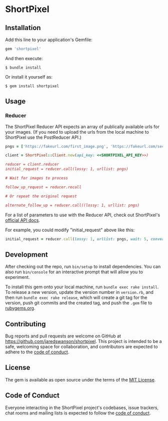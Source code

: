 # ShortPixel

## Installation

Add this line to your application's Gemfile:

```ruby
gem 'shortpixel'
```

And then execute:

    $ bundle install

Or install it yourself as:

    $ gem install shortpixel

## Usage
### Reducer
The ShortPixel Reducer API expects an array of publically available urls for your images. (If you need to upload the urls from the local machine to ShortPixel use the PostReducer API.)

```ruby
pngs = ['https://fakeurl.com/first_image.png', 'https://fakeurl.com/second_image.png']

client = ShortPixel::Client.new(api_key: <<SHORTPIXEL_API_KEY>>)

reducer = client.reducer
initial_request = reducer.call(lossy: 1, urllist: pngs)

# Wait for images to process

follow_up_request = reducer.recall

# Or repeat the original request

alternate_follow_up = reducer.call((lossy: 1, urllist: pngs)
```

For a list of parameters to use with the Reducer API, check out ShortPixel's [official API docs](https://shortpixel.com/api-docs).

For example, you could modify "initial_request" above like this:

```ruby
initial_request = reducer.call(lossy: 1, urllist: pngs, wait: 5, convertto: '+webp')
```

## Development

After checking out the repo, run `bin/setup` to install dependencies. You can also run `bin/console` for an interactive prompt that will allow you to experiment.

To install this gem onto your local machine, run `bundle exec rake install`. To release a new version, update the version number in `version.rb`, and then run `bundle exec rake release`, which will create a git tag for the version, push git commits and the created tag, and push the `.gem` file to [rubygems.org](https://rubygems.org).

## Contributing

Bug reports and pull requests are welcome on GitHub at https://github.com/jaredswanson/shortpixel. This project is intended to be a safe, welcoming space for collaboration, and contributors are expected to adhere to the [code of conduct](https://github.com/jaredswanson/shortpixel/blob/master/CODE_OF_CONDUCT.md).

## License

The gem is available as open source under the terms of the [MIT License](https://opensource.org/licenses/MIT).

## Code of Conduct

Everyone interacting in the ShortPixel project's codebases, issue trackers, chat rooms and mailing lists is expected to follow the [code of conduct](https://github.com/jaredswanson/shortpixel/blob/master/CODE_OF_CONDUCT.md).
